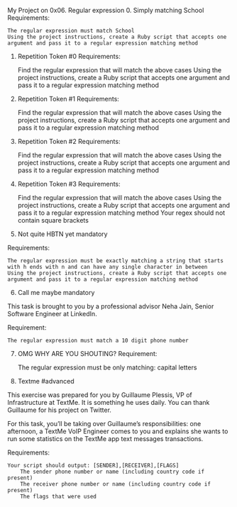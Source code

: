 My Project on 0x06. Regular expression
0. Simply matching School 
Requirements:

    The regular expression must match School
    Using the project instructions, create a Ruby script that accepts one argument and pass it to a regular expression matching method
1. Repetition Token #0
Requirements:

    Find the regular expression that will match the above cases
    Using the project instructions, create a Ruby script that accepts one argument and pass it to a regular expression matching method
2. Repetition Token #1
Requirements:

    Find the regular expression that will match the above cases
    Using the project instructions, create a Ruby script that accepts one argument and pass it to a regular expression matching method
3. Repetition Token #2 
Requirements:

    Find the regular expression that will match the above cases
    Using the project instructions, create a Ruby script that accepts one argument and pass it to a regular expression matching method
4. Repetition Token #3 
Requirements:

    Find the regular expression that will match the above cases
    Using the project instructions, create a Ruby script that accepts one argument and pass it to a regular expression matching method
    Your regex should not contain square brackets

5. Not quite HBTN yet
mandatory

Requirements:

    The regular expression must be exactly matching a string that starts with h ends with n and can have any single character in between
    Using the project instructions, create a Ruby script that accepts one argument and pass it to a regular expression matching method

6. Call me maybe
mandatory

This task is brought to you by a professional advisor Neha Jain, Senior Software Engineer at LinkedIn.

Requirement:

    The regular expression must match a 10 digit phone number
7. OMG WHY ARE YOU SHOUTING? 
Requirement:

    The regular expression must be only matching: capital letters

8. Textme
#advanced

This exercise was prepared for you by Guillaume Plessis, VP of Infrastructure at TextMe. It is something he uses daily. You can thank Guillaume for his project on Twitter.

For this task, you’ll be taking over Guillaume’s responsibilities: one afternoon, a TextMe VoIP Engineer comes to you and explains she wants to run some statistics on the TextMe app text messages transactions.

Requirements:

    Your script should output: [SENDER],[RECEIVER],[FLAGS]
        The sender phone number or name (including country code if present)
        The receiver phone number or name (including country code if present)
        The flags that were used

